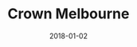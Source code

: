 ---
layout: site
title: "Crown Melbourne"
date: 2018-01-02
categories: [community]
version: 1.3.4
major: 1
minor: 3
patch: 4
slug: crown-melbourne
link: https://www.crownmelbourne.com.au/
permalink: /sites/:slug
---